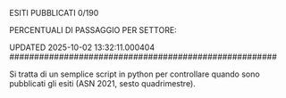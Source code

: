 ESITI PUBBLICATI 0/190 

PERCENTUALI DI PASSAGGIO PER SETTORE:

UPDATED 2025-10-02 13:32:11.000404
###################################################### 

Si tratta di un semplice script in python per controllare quando sono pubblicati gli esiti (ASN 2021, sesto quadrimestre).


